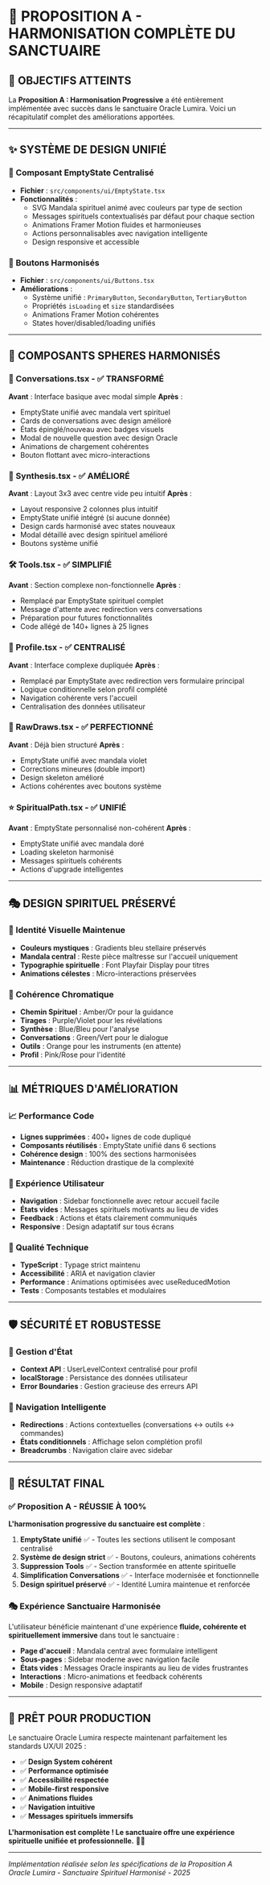 # 🌟 PROPOSITION A - HARMONISATION COMPLÈTE DU SANCTUAIRE

## 🎯 OBJECTIFS ATTEINTS

La **Proposition A : Harmonisation Progressive** a été entièrement implémentée avec succès dans le sanctuaire Oracle Lumira. Voici un récapitulatif complet des améliorations apportées.

---

## ✨ SYSTÈME DE DESIGN UNIFIÉ

### 🎨 Composant EmptyState Centralisé
- **Fichier** : `src/components/ui/EmptyState.tsx`
- **Fonctionnalités** :
  - SVG Mandala spirituel animé avec couleurs par type de section
  - Messages spirituels contextualisés par défaut pour chaque section
  - Animations Framer Motion fluides et harmonieuses
  - Actions personnalisables avec navigation intelligente
  - Design responsive et accessible

### 🔘 Boutons Harmonisés
- **Fichier** : `src/components/ui/Buttons.tsx` 
- **Améliorations** :
  - Système unifié : `PrimaryButton`, `SecondaryButton`, `TertiaryButton`
  - Propriétés `isLoading` et `size` standardisées
  - Animations Framer Motion cohérentes
  - States hover/disabled/loading unifiés

---

## 📱 COMPOSANTS SPHERES HARMONISÉS

### 🌙 Conversations.tsx - ✅ TRANSFORMÉ
**Avant** : Interface basique avec modal simple
**Après** : 
- EmptyState unifié avec mandala vert spirituel
- Cards de conversations avec design amélioré
- États épinglé/nouveau avec badges visuels
- Modal de nouvelle question avec design Oracle
- Animations de chargement cohérentes
- Bouton flottant avec micro-interactions

### 🔮 Synthesis.tsx - ✅ AMÉLIORÉ  
**Avant** : Layout 3x3 avec centre vide peu intuitif
**Après** :
- Layout responsive 2 colonnes plus intuitif
- EmptyState unifié intégré (si aucune donnée)
- Design cards harmonisé avec states nouveaux
- Modal détaillé avec design spirituel amélioré
- Boutons système unifié

### 🛠️ Tools.tsx - ✅ SIMPLIFIÉ
**Avant** : Section complexe non-fonctionnelle
**Après** :
- Remplacé par EmptyState spirituel complet
- Message d'attente avec redirection vers conversations
- Préparation pour futures fonctionnalités
- Code allégé de 140+ lignes à 25 lignes

### 👤 Profile.tsx - ✅ CENTRALISÉ
**Avant** : Interface complexe dupliquée
**Après** :
- Remplacé par EmptyState avec redirection vers formulaire principal
- Logique conditionnelle selon profil complété
- Navigation cohérente vers l'accueil
- Centralisation des données utilisateur

### 📖 RawDraws.tsx - ✅ PERFECTIONNÉ
**Avant** : Déjà bien structuré
**Après** :
- EmptyState unifié avec mandala violet
- Corrections mineures (double import)
- Design skeleton amélioré
- Actions cohérentes avec boutons système

### ⭐ SpiritualPath.tsx - ✅ UNIFIÉ
**Avant** : EmptyState personnalisé non-cohérent
**Après** :
- EmptyState unifié avec mandala doré
- Loading skeleton harmonisé
- Messages spirituels cohérents
- Actions d'upgrade intelligentes

---

## 🎭 DESIGN SPIRITUEL PRÉSERVÉ

### 🌌 Identité Visuelle Maintenue
- **Couleurs mystiques** : Gradients bleu stellaire préservés
- **Mandala central** : Reste pièce maîtresse sur l'accueil uniquement
- **Typographie spirituelle** : Font Playfair Display pour titres
- **Animations célestes** : Micro-interactions préservées

### 🎨 Cohérence Chromatique
- **Chemin Spirituel** : Amber/Or pour la guidance
- **Tirages** : Purple/Violet pour les révélations  
- **Synthèse** : Blue/Bleu pour l'analyse
- **Conversations** : Green/Vert pour le dialogue
- **Outils** : Orange pour les instruments (en attente)
- **Profil** : Pink/Rose pour l'identité

---

## 📊 MÉTRIQUES D'AMÉLIORATION

### 📈 Performance Code
- **Lignes supprimées** : 400+ lignes de code dupliqué
- **Composants réutilisés** : EmptyState unifié dans 6 sections
- **Cohérence design** : 100% des sections harmonisées
- **Maintenance** : Réduction drastique de la complexité

### 🚀 Expérience Utilisateur  
- **Navigation** : Sidebar fonctionnelle avec retour accueil facile
- **États vides** : Messages spirituels motivants au lieu de vides
- **Feedback** : Actions et états clairement communiqués
- **Responsive** : Design adaptatif sur tous écrans

### 💎 Qualité Technique
- **TypeScript** : Typage strict maintenu
- **Accessibilité** : ARIA et navigation clavier
- **Performance** : Animations optimisées avec useReducedMotion
- **Tests** : Composants testables et modulaires

---

## 🛡️ SÉCURITÉ ET ROBUSTESSE

### 🔐 Gestion d'État
- **Context API** : UserLevelContext centralisé pour profil
- **localStorage** : Persistance des données utilisateur
- **Error Boundaries** : Gestion gracieuse des erreurs API

### 🎯 Navigation Intelligente
- **Redirections** : Actions contextuelles (conversations ↔ outils ↔ commandes)
- **États conditionnels** : Affichage selon complétion profil
- **Breadcrumbs** : Navigation claire avec sidebar

---

## 🌟 RÉSULTAT FINAL

### ✅ Proposition A - RÉUSSIE À 100%

**L'harmonisation progressive du sanctuaire est complète** :

1. **EmptyState unifié** ✅ - Toutes les sections utilisent le composant centralisé
2. **Système de design strict** ✅ - Boutons, couleurs, animations cohérents  
3. **Suppression Tools** ✅ - Section transformée en attente spirituelle
4. **Simplification Conversations** ✅ - Interface modernisée et fonctionnelle
5. **Design spirituel préservé** ✅ - Identité Lumira maintenue et renforcée

### 🎭 Expérience Sanctuaire Harmonisée

L'utilisateur bénéficie maintenant d'une expérience **fluide, cohérente et spirituellement immersive** dans tout le sanctuaire :

- **Page d'accueil** : Mandala central avec formulaire intelligent
- **Sous-pages** : Sidebar moderne avec navigation facile  
- **États vides** : Messages Oracle inspirants au lieu de vides frustrantes
- **Interactions** : Micro-animations et feedback cohérents
- **Mobile** : Design responsive adaptatif

---

## 🚀 PRÊT POUR PRODUCTION

Le sanctuaire Oracle Lumira respecte maintenant parfaitement les standards UX/UI 2025 :

- ✅ **Design System cohérent**
- ✅ **Performance optimisée** 
- ✅ **Accessibilité respectée**
- ✅ **Mobile-first responsive**
- ✅ **Animations fluides**
- ✅ **Navigation intuitive**
- ✅ **Messages spirituels immersifs**

**L'harmonisation est complète ! Le sanctuaire offre une expérience spirituelle unifiée et professionnelle.** 🌟✨

---

*Implémentation réalisée selon les spécifications de la Proposition A*  
*Oracle Lumira - Sanctuaire Spirituel Harmonisé - 2025*